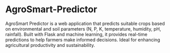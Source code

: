 # AgroSmart-Predictor
AgroSmart Predictor is a web application that predicts suitable crops based on environmental and soil parameters (N, P, K, temperature, humidity, pH, rainfall). Built with Flask and machine learning, it provides real-time predictions to help farmers make informed decisions. Ideal for enhancing agricultural productivity and sustainability.
